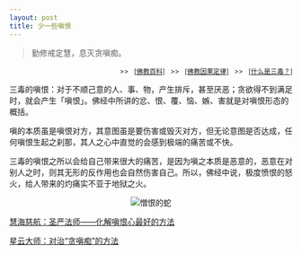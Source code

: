 ```yaml
---
layout: post
title: 少一些嗔恨
---
```


> 勤修戒定慧，息灭贪嗔痴。

<p style="text-align: right;"><small>>>   <a href="//www.rushiwowen.org/">[佛教百科]</a>   >>   <a href="//www.rushiwowen.org/category-10.jsp">[佛教因果定律]</a>   >>   <a href="//www.rushiwowen.org/category-10-1-008.jsp">[什么是三毒？]</a></small></p>

三毒的嗔恨：对于不顺己意的人、事、物，产生排斥，甚至厌恶；贪欲得不到满足时，就会产生「嗔恨」。佛经中所讲的忿、恨、覆、恼、嫉、害就是对嗔恨形态的概括。

嗔的本质虽是嗔恨对方，其意图虽是要伤害或毁灭对方，但无论意图是否达成，任何嗔恨生起之刹那，其人之心中直觉的会感到极端的痛苦或不快。

三毒的嗔恨之所以会给自己带来很大的痛苦，是因为嗔之本质是恶意的，恶意在对别人之时，则其无形的反作用也会自然伤害自己。所以，佛经中说，极度愤恨的怒火，给人带来的灼痛实不亚于地狱之火。

<p style="text-align: center;"><img src="//www.rushiwowen.org/image-doc/10-1-008-002.jpg" alt="憎恨的蛇"></p>

[慧海慈航：圣严法师——化解嗔恨心最好的方法](//fo.ifeng.com/juewu/huihaicihang/detail_2012_03/21/13342594_0.shtml)

[星云大师：对治“贪嗔痴”的方法](//fo.ifeng.com/special/bushengqi/kaishi/detail_2013_11/09/31106417_0.shtml)

